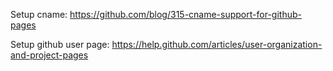 Setup cname:
https://github.com/blog/315-cname-support-for-github-pages

Setup github user page:
https://help.github.com/articles/user-organization-and-project-pages